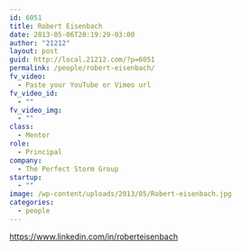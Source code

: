 ```yaml
---
id: 6051
title: Robert Eisenbach
date: 2013-05-06T20:19:29-03:00
author: "21212"
layout: post
guid: http://local.21212.com/?p=6051
permalink: /people/robert-eisenbach/
fv_video:
  - Paste your YouTube or Vimeo url
fv_video_id:
  - ""
fv_video_img:
  - ""
class:
  - Mentor
role:
  - Principal
company:
  - The Perfect Storm Group
startup:
  - ""
image: /wp-content/uploads/2013/05/Robert-eisenbach.jpg
categories:
  - people
---
```

https://www.linkedin.com/in/roberteisenbach